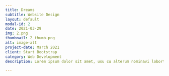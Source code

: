 ```yaml
---
title: Dreams
subtitle: Website Design
layout: default
modal-id: 2
date: 2021-03-29
img: 2.png
thumbnail: 2_thumb.png
alt: image-alt
project-date: March 2021
client: Start Bootstrap
category: Web Development
description: Lorem ipsum dolor sit amet, usu cu alterum nominavi lobortis. At duo novum diceret. Tantas apeirian vix et, usu sanctus postulant inciderint ut, populo diceret necessitatibus in vim. Cu eum dicam feugiat noluisse.

---
```

